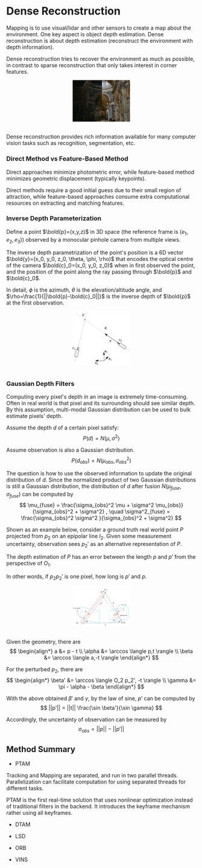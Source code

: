 # Dense Reconstruction

Mapping is to use visual/lidar and other sensors to create a map about the environment. One key aspect is object depth estimation. Dense reconstruction is about depth estimation (reconstruct the environment with depth information).

Dense reconstruction tries to recover the environment as much as possible, in contrast to sparse reconstruction that only takes interest in corner features.

<div style="display: flex; justify-content: center;">
      <img src="imgs/sparse_vs_dense_reconstruction.png" width="30%" height="30%" alt="sparse_vs_dense_reconstruction">
</div>
</br>

Dense reconstruction provides rich information available for many computer vision tasks such as recognition, segmentation, etc.

### Direct Method vs Feature-Based Method

Direct approaches minimize photometric error, while feature-based method minimizes geometric displacement (typically keypoints).

Direct methods require a good initial guess due to their small region of attraction, 
while feature-based approaches consume extra computational resources on extracting and matching features.

### Inverse Depth Parameterization

Define a point $\bold{p}=(x,y,z)$ in 3D space (the reference frame is $(e_1, e_2, e_3)$) observed by a monocular pinhole camera from multiple views.

The inverse depth parametrization of the point's position is a 6D vector $\bold{y}=(x_0, y_0, z_0, \theta, \phi, \rho)$ that encodes the optical centre of the camera $\bold{c}_0=(x_0, y_0, z_0)$ when in first observed the point, and the position of the point along the ray passing through $\bold{p}$ and $\bold{c}_0$.

In detail, $\phi$ is the azimuth, $\theta$ is the elevation/altitude angle, and $\rho=\frac{1}{||\bold{p}-\bold{c}_0||}$ is the inverse depth of $\bold{p}$ at the first observation.

<div style="display: flex; justify-content: center;">
      <img src="imgs/inverse_depth_param.png" width="30%" height="30%" alt="inverse_depth_param">
</div>
</br>

### Gaussian Depth Filters

Computing every pixel's depth in an image is extremely time-consuming. Often in real world is that pixel and its surrounding should see similar depth. By this assumption, multi-modal Gaussian distribution can be used to bulk estimate pixels' depth.

Assume the depth $d$ of a certain pixel satisfy:
$$
P(d) = N(\mu, \sigma^2)
$$

Assume observation is also a Gaussian distribution.
$$
P(d_{obs}) = N(\mu_{obs}, \sigma_{obs}^2)
$$

The question is how to use the observed information to update the original distribution of $d$. Since the normalized product of two Gaussian distributions is still a Gaussian distribution, the distribution of $d$ after fusion $N(\mu_{fuse}, \sigma_{fuse})$ can be computed by
$$
\mu_{fuse} = \frac{\sigma_{obs}^2 \mu + \sigma^2 \mu_{obs}}{\sigma_{obs}^2 + \sigma^2}
, \quad
\sigma^2_{fuse} = \frac{\sigma_{obs}^2 \sigma^2 }{\sigma_{obs}^2 + \sigma^2}
$$

Shown as an example below, consider a ground truth real world point $P$ projected from $p_2$ on an epipolar line $l_2$. 
Given some measurement uncertainty, observation sees $p_2'$ as an alternative representation of $P$.

The depth estimation of $P$ has an error between the length $p$ and $p'$ from the perspective of $O_1$.

In other words, if $p_2 p_2'$ is one pixel,  how long is $p'$ and $p$.

<div style="display: flex; justify-content: center;">
      <img src="imgs/epipolar_gauss_err.png" width="30%" height="30%" alt="epipolar_gauss_err">
</div>
</br>

Given the geometry, there are
$$
\begin{align*}
    a &= p - t \\
    \alpha &= \arccos \langle p,t \rangle \\
    \beta &= \arccos \langle a,-t \rangle
\end{align*}
$$

For the perturbed $p_2$, there are
$$
\begin{align*}
    \beta' &= \arccos \langle O_2 p_2', -t \rangle \\
    \gamma &= \pi - \alpha - \beta
\end{align*}
$$

With the above obtained $\beta'$ and $\gamma$, by the law of sine, $p'$ can be computed by
$$
||p'|| = 
||t|| \frac{\sin \beta'}{\sin \gamma}
$$

Accordingly, the uncertainty of observation can be measured by
$$
\sigma_{obs} = ||p|| - ||p'||
$$


## Method Summary

* PTAM

Tracking and Mapping are separated, and run in two parallel threads.
Parallelization can facilitate computation for using separated threads for different tasks.

PTAM is the first real-time solution that uses nonlinear optimization instead of traditional filters in the backend.
It introduces the keyframe mechanism rather using all keyframes.

* DTAM

* LSD

* ORB

* VINS